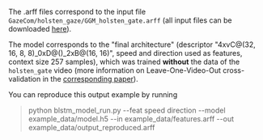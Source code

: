 The .arff files correspond to the input file `GazeCom/holsten_gaze/GGM_holsten_gate.arff` (all input files can be downloaded [here](https://drive.google.com/drive/folders/1SPGTwUKnvZCUFJO05CnYTqakv-Akdth-?usp=sharing)).

The model corresponds to the "final architecture" (descriptor "4xvC@(32, 16, 8, 8)_0xD@()_2xB@(16, 16)",
speed and direction used as features, context size 257 samples), which was trained **without** the data of the `holsten_gate` video (more information on Leave-One-Video-Out cross-validation in the [corresponding paper](https://rdcu.be/bbMo3)).

You can reproduce this output example by running

> python blstm_model_run.py --feat speed direction --model example_data/model.h5 --in example_data/features.arff --out example_data/output_reproduced.arff
